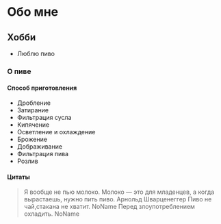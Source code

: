 # Обо мне

## Хобби
* Люблю пиво

### О пиве

#### Способ приготовления
+ Дробление
+ Затирание
+ Фильтрация сусла
+ Кипячение
+ Осветление и охлаждение
+ Брожение
+ Дображивание
+ Фильтрация пива
+ Розлив

#### Цитаты

> Я вообще не пью молоко. Молоко — это для младенцев, а когда вырастаешь, нужно пить пиво. Арнольд Шварценеггер
> Пиво не чай,стакана не хватит. NoName
> Перед злоупотреблением охладить. NoName
